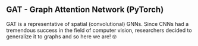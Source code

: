 ## GAT - Graph Attention Network (PyTorch)
GAT is a representative of spatial (convolutional) GNNs. Since CNNs had a tremendous success in the field of computer vision,
researchers decided to generalize it to graphs and so here we are! :nerd_face:
